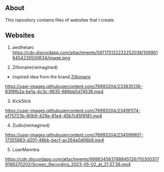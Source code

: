 ## About
This repository contains files of websites that I create.


## Websites

1. aesthetarc
https://cdn.discordapp.com/attachments/597175122222252038/1099016454235500634/image.png


2. Zillionaire(reimagined)
- inspired idea from the brand [Zillionaire](https://zillionaireindia.com)


https://user-images.githubusercontent.com/76993204/233835136-83f8fb2a-be1a-4c3c-9635-666bb5d74536.mp4


3. KickSlick

https://user-images.githubusercontent.com/76993204/234191174-ef75723b-90b9-429e-81e4-45b7c85f9181.mp4


4. Zudio(reimagined)

https://user-images.githubusercontent.com/76993204/234599907-17355883-d201-46bb-becf-ac264a0d06b9.mp4


5. LoanManntra

https://cdn.discordapp.com/attachments/998834563788845126/1103003179169370202/Screen_Recording_2023-05-02_at_21.57.36.mp4